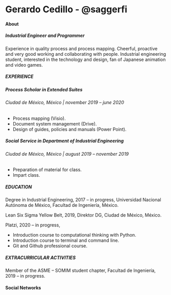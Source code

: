 # Gerardo Cedillo - @saggerfi

#### About
##### Industrial Engineer and Programmer
Experience in quality process and process mapping. Cheerful, proactive and very good working and collaborating with people. Industrial engineering student, interested in the technology and design, fan of Japanese animation and video games.

##### EXPERIENCE
##### Process Scholar in Extended Suites 
###### Ciudad de México, México | november 2019 – june 2020
- Process mapping (Visio).
- Document system management (Drive).
- Design of guides, policies and manuals (Power Point).

##### Social Service in Department of Industrial Engineering
###### Ciudad de México, México | august 2019 – november 2019
- Preparation of material for class.
- Impart class.
 
##### EDUCATION
Degree in Industrial Engineering, 2017 – in progress,
Universidad Nacional Autónoma de México, Facultad de Ingeniería, México.

Lean Six Sigma Yellow Belt, 2019,
Direktor DG, Ciudad de México, México.

Platzi, 2020 – in progress,
- Introduction course to computational thinking with Python.
- Introduction course to terminal and command line.
- Git and Github professional course. 

##### EXTRACURRICULAR ACTIVITIES
Member of the ASME – SOMIM student chapter,
Facultad de Ingeniería, 2019 – in progress.

#### Social Networks
